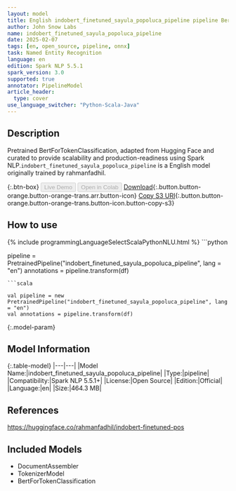 ```yaml
---
layout: model
title: English indobert_finetuned_sayula_popoluca_pipeline pipeline BertForTokenClassification from rahmanfadhil
author: John Snow Labs
name: indobert_finetuned_sayula_popoluca_pipeline
date: 2025-02-07
tags: [en, open_source, pipeline, onnx]
task: Named Entity Recognition
language: en
edition: Spark NLP 5.5.1
spark_version: 3.0
supported: true
annotator: PipelineModel
article_header:
  type: cover
use_language_switcher: "Python-Scala-Java"
---
```


## Description

Pretrained BertForTokenClassification, adapted from Hugging Face and curated to provide scalability and production-readiness using Spark NLP.`indobert_finetuned_sayula_popoluca_pipeline` is a English model originally trained by rahmanfadhil.

{:.btn-box}
<button class="button button-orange" disabled>Live Demo</button>
<button class="button button-orange" disabled>Open in Colab</button>
[Download](https://s3.amazonaws.com/auxdata.johnsnowlabs.com/public/models/indobert_finetuned_sayula_popoluca_pipeline_en_5.5.1_3.0_1738961930246.zip){:.button.button-orange.button-orange-trans.arr.button-icon}
[Copy S3 URI](s3://auxdata.johnsnowlabs.com/public/models/indobert_finetuned_sayula_popoluca_pipeline_en_5.5.1_3.0_1738961930246.zip){:.button.button-orange.button-orange-trans.button-icon.button-copy-s3}

## How to use



<div class="tabs-box" markdown="1">
{% include programmingLanguageSelectScalaPythonNLU.html %}
```python

pipeline = PretrainedPipeline("indobert_finetuned_sayula_popoluca_pipeline", lang = "en")
annotations =  pipeline.transform(df)   

```
```scala

val pipeline = new PretrainedPipeline("indobert_finetuned_sayula_popoluca_pipeline", lang = "en")
val annotations = pipeline.transform(df)

```
</div>

{:.model-param}
## Model Information

{:.table-model}
|---|---|
|Model Name:|indobert_finetuned_sayula_popoluca_pipeline|
|Type:|pipeline|
|Compatibility:|Spark NLP 5.5.1+|
|License:|Open Source|
|Edition:|Official|
|Language:|en|
|Size:|464.3 MB|

## References

https://huggingface.co/rahmanfadhil/indobert-finetuned-pos

## Included Models

- DocumentAssembler
- TokenizerModel
- BertForTokenClassification